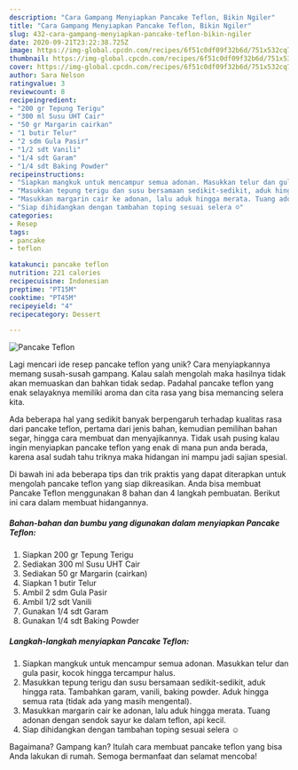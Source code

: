 ```yaml
---
description: "Cara Gampang Menyiapkan Pancake Teflon, Bikin Ngiler"
title: "Cara Gampang Menyiapkan Pancake Teflon, Bikin Ngiler"
slug: 432-cara-gampang-menyiapkan-pancake-teflon-bikin-ngiler
date: 2020-09-21T23:22:38.725Z
image: https://img-global.cpcdn.com/recipes/6f51c0df09f32b6d/751x532cq70/pancake-teflon-foto-resep-utama.jpg
thumbnail: https://img-global.cpcdn.com/recipes/6f51c0df09f32b6d/751x532cq70/pancake-teflon-foto-resep-utama.jpg
cover: https://img-global.cpcdn.com/recipes/6f51c0df09f32b6d/751x532cq70/pancake-teflon-foto-resep-utama.jpg
author: Sara Nelson
ratingvalue: 3
reviewcount: 8
recipeingredient:
- "200 gr Tepung Terigu"
- "300 ml Susu UHT Cair"
- "50 gr Margarin cairkan"
- "1 butir Telur"
- "2 sdm Gula Pasir"
- "1/2 sdt Vanili"
- "1/4 sdt Garam"
- "1/4 sdt Baking Powder"
recipeinstructions:
- "Siapkan mangkuk untuk mencampur semua adonan. Masukkan telur dan gula pasir, kocok hingga tercampur halus."
- "Masukkan tepung terigu dan susu bersamaan sedikit-sedikit, aduk hingga rata. Tambahkan garam, vanili, baking powder. Aduk hingga semua rata (tidak ada yang masih mengental)."
- "Masukkan margarin cair ke adonan, lalu aduk hingga merata. Tuang adonan dengan sendok sayur ke dalam teflon, api kecil."
- "Siap dihidangkan dengan tambahan toping sesuai selera ☺️"
categories:
- Resep
tags:
- pancake
- teflon

katakunci: pancake teflon 
nutrition: 221 calories
recipecuisine: Indonesian
preptime: "PT15M"
cooktime: "PT45M"
recipeyield: "4"
recipecategory: Dessert

---
```



![Pancake Teflon](https://img-global.cpcdn.com/recipes/6f51c0df09f32b6d/751x532cq70/pancake-teflon-foto-resep-utama.jpg)

Lagi mencari ide resep pancake teflon yang unik? Cara menyiapkannya memang susah-susah gampang. Kalau salah mengolah maka hasilnya tidak akan memuaskan dan bahkan tidak sedap. Padahal pancake teflon yang enak selayaknya memiliki aroma dan cita rasa yang bisa memancing selera kita.

Ada beberapa hal yang sedikit banyak berpengaruh terhadap kualitas rasa dari pancake teflon, pertama dari jenis bahan, kemudian pemilihan bahan segar, hingga cara membuat dan menyajikannya. Tidak usah pusing kalau ingin menyiapkan pancake teflon yang enak di mana pun anda berada, karena asal sudah tahu triknya maka hidangan ini mampu jadi sajian spesial.




Di bawah ini ada beberapa tips dan trik praktis yang dapat diterapkan untuk mengolah pancake teflon yang siap dikreasikan. Anda bisa membuat Pancake Teflon menggunakan 8 bahan dan 4 langkah pembuatan. Berikut ini cara dalam membuat hidangannya.

<!--inarticleads1-->

##### Bahan-bahan dan bumbu yang digunakan dalam menyiapkan Pancake Teflon:

1. Siapkan 200 gr Tepung Terigu
1. Sediakan 300 ml Susu UHT Cair
1. Sediakan 50 gr Margarin (cairkan)
1. Siapkan 1 butir Telur
1. Ambil 2 sdm Gula Pasir
1. Ambil 1/2 sdt Vanili
1. Gunakan 1/4 sdt Garam
1. Gunakan 1/4 sdt Baking Powder




<!--inarticleads2-->

##### Langkah-langkah menyiapkan Pancake Teflon:

1. Siapkan mangkuk untuk mencampur semua adonan. Masukkan telur dan gula pasir, kocok hingga tercampur halus.
1. Masukkan tepung terigu dan susu bersamaan sedikit-sedikit, aduk hingga rata. Tambahkan garam, vanili, baking powder. Aduk hingga semua rata (tidak ada yang masih mengental).
1. Masukkan margarin cair ke adonan, lalu aduk hingga merata. Tuang adonan dengan sendok sayur ke dalam teflon, api kecil.
1. Siap dihidangkan dengan tambahan toping sesuai selera ☺️




Bagaimana? Gampang kan? Itulah cara membuat pancake teflon yang bisa Anda lakukan di rumah. Semoga bermanfaat dan selamat mencoba!
